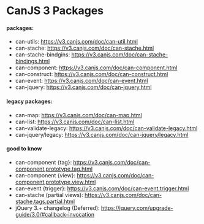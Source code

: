 # CanJS 3 Packages

#### packages:
- can-utils: https://v3.canjs.com/doc/can-util.html
- can-stache: https://v3.canjs.com/doc/can-stache.html
- can-stache-bindgins: https://v3.canjs.com/doc/can-stache-bindings.html
- can-component: https://v3.canjs.com/doc/can-component.html
- can-construct: https://v3.canjs.com/doc/can-construct.html
- can-event: https://v3.canjs.com/doc/can-event.html
- can-jquery: https://v3.canjs.com/doc/can-jquery.html


#### legacy packages:
- can-map: https://v3.canjs.com/doc/can-map.html
- can-list: https://v3.canjs.com/doc/can-list.html
- can-validate-legacy: https://v3.canjs.com/doc/can-validate-legacy.html
- can-jquery/legacy: https://v3.canjs.com/doc/can-jquery/legacy.html


#### good to know
- can-component {tag}: https://v3.canjs.com/doc/can-component.prototype.tag.html
- can-component {view}: https://v3.canjs.com/doc/can-component.prototype.view.html
- can-event {trigger}: https://v3.canjs.com/doc/can-event.trigger.html
- can-stache (partial views): https://v3.canjs.com/doc/can-stache.tags.partial.html
- jQuery 3.+ changelog (Deferred): https://jquery.com/upgrade-guide/3.0/#callback-invocation

